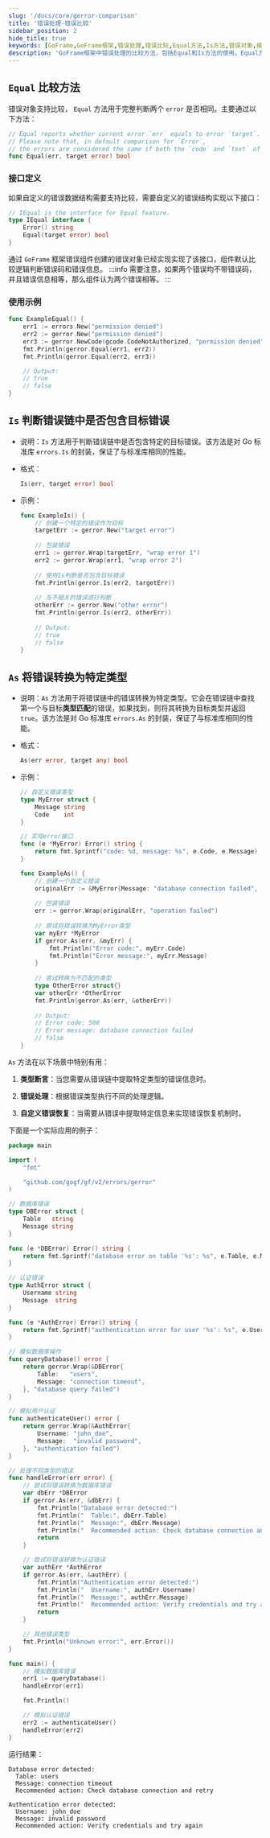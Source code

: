 ```yaml
---
slug: '/docs/core/gerror-comparison'
title: '错误处理-错误比较'
sidebar_position: 2
hide_title: true
keywords: [GoFrame,GoFrame框架,错误处理,错误比较,Equal方法,Is方法,错误对象,接口定义,错误组件,标准库]
description: 'GoFrame框架中错误处理的比较方法，包括Equal和Is方法的使用。Equal方法用于判断两个错误对象是否相同，而Is方法用于判断给定错误是否在指定的错误链路中。并提供了接口定义和使用示例，帮助开发者更好地理解和应用这些方法。'
---
```


## `Equal` 比较方法

错误对象支持比较， `Equal` 方法用于完整判断两个 `error` 是否相同。主要通过以下方法：

```go
// Equal reports whether current error `err` equals to error `target`.
// Please note that, in default comparison for `Error`,
// the errors are considered the same if both the `code` and `text` of them are the same.
func Equal(err, target error) bool
```

### 接口定义

如果自定义的错误数据结构需要支持比较，需要自定义的错误结构实现以下接口：

```go
// IEqual is the interface for Equal feature.
type IEqual interface {
    Error() string
    Equal(target error) bool
}
```

通过 `GoFrame` 框架错误组件创建的错误对象已经实现实现了该接口，组件默认比较逻辑判断错误码和错误信息。
:::info
需要注意，如果两个错误均不带错误码，并且错误信息相等，那么组件认为两个错误相等。
:::
### 使用示例

```go
func ExampleEqual() {
    err1 := errors.New("permission denied")
    err2 := gerror.New("permission denied")
    err3 := gerror.NewCode(gcode.CodeNotAuthorized, "permission denied")
    fmt.Println(gerror.Equal(err1, err2))
    fmt.Println(gerror.Equal(err2, err3))

    // Output:
    // true
    // false
}
```

## `Is` 判断错误链中是否包含目标错误

- 说明：`Is` 方法用于判断错误链中是否包含特定的目标错误。该方法是对 Go 标准库 `errors.Is` 的封装，保证了与标准库相同的性能。
- 格式：

    ```go
    Is(err, target error) bool
    ```

- 示例：

    ```go
    func ExampleIs() {
        // 创建一个特定的错误作为目标
        targetErr := gerror.New("target error")
        
        // 包装错误
        err1 := gerror.Wrap(targetErr, "wrap error 1")
        err2 := gerror.Wrap(err1, "wrap error 2")
        
        // 使用Is判断是否包含目标错误
        fmt.Println(gerror.Is(err2, targetErr))
        
        // 与不相关的错误进行判断
        otherErr := gerror.New("other error")
        fmt.Println(gerror.Is(err2, otherErr))
        
        // Output:
        // true
        // false
    }
    ```

## `As` 将错误转换为特定类型

- 说明：`As` 方法用于将错误链中的错误转换为特定类型。它会在错误链中查找第一个与目标**类型匹配**的错误，如果找到，则将其转换为目标类型并返回 `true`。该方法是对 Go 标准库 `errors.As` 的封装，保证了与标准库相同的性能。
- 格式：

    ```go
    As(err error, target any) bool
    ```

- 示例：

    ```go
    // 自定义错误类型
    type MyError struct {
        Message string
        Code    int
    }

    // 实现error接口
    func (e *MyError) Error() string {
        return fmt.Sprintf("code: %d, message: %s", e.Code, e.Message)
    }

    func ExampleAs() {
        // 创建一个自定义错误
        originalErr := &MyError{Message: "database connection failed", Code: 500}
        
        // 包装错误
        err := gerror.Wrap(originalErr, "operation failed")
        
        // 尝试将错误转换为MyError类型
        var myErr *MyError
        if gerror.As(err, &myErr) {
            fmt.Println("Error code:", myErr.Code)
            fmt.Println("Error message:", myErr.Message)
        }
        
        // 尝试转换为不匹配的类型
        type OtherError struct{}
        var otherErr *OtherError
        fmt.Println(gerror.As(err, &otherErr))
        
        // Output:
        // Error code: 500
        // Error message: database connection failed
        // false
    }
    ```

`As` 方法在以下场景中特别有用：

1. **类型断言**：当您需要从错误链中提取特定类型的错误信息时。

2. **错误处理**：根据错误类型执行不同的处理逻辑。

3. **自定义错误恢复**：当需要从错误中提取特定信息来实现错误恢复机制时。

下面是一个实际应用的例子：

```go
package main

import (
	"fmt"

	"github.com/gogf/gf/v2/errors/gerror"
)

// 数据库错误
type DBError struct {
	Table   string
	Message string
}

func (e *DBError) Error() string {
	return fmt.Sprintf("database error on table '%s': %s", e.Table, e.Message)
}

// 认证错误
type AuthError struct {
	Username string
	Message  string
}

func (e *AuthError) Error() string {
	return fmt.Sprintf("authentication error for user '%s': %s", e.Username, e.Message)
}

// 模拟数据库操作
func queryDatabase() error {
	return gerror.Wrap(&DBError{
		Table:   "users",
		Message: "connection timeout",
	}, "database query failed")
}

// 模拟用户认证
func authenticateUser() error {
	return gerror.Wrap(&AuthError{
		Username: "john_doe",
		Message:  "invalid password",
	}, "authentication failed")
}

// 处理不同类型的错误
func handleError(err error) {
	// 尝试将错误转换为数据库错误
	var dbErr *DBError
	if gerror.As(err, &dbErr) {
		fmt.Println("Database error detected:")
		fmt.Println("  Table:", dbErr.Table)
		fmt.Println("  Message:", dbErr.Message)
		fmt.Println("  Recommended action: Check database connection and retry")
		return
	}

	// 尝试将错误转换为认证错误
	var authErr *AuthError
	if gerror.As(err, &authErr) {
		fmt.Println("Authentication error detected:")
		fmt.Println("  Username:", authErr.Username)
		fmt.Println("  Message:", authErr.Message)
		fmt.Println("  Recommended action: Verify credentials and try again")
		return
	}

	// 其他错误类型
	fmt.Println("Unknown error:", err.Error())
}

func main() {
	// 模拟数据库错误
	err1 := queryDatabase()
	handleError(err1)

	fmt.Println()

	// 模拟认证错误
	err2 := authenticateUser()
	handleError(err2)
}
```

运行结果：

```text
Database error detected:
  Table: users
  Message: connection timeout
  Recommended action: Check database connection and retry

Authentication error detected:
  Username: john_doe
  Message: invalid password
  Recommended action: Verify credentials and try again
```